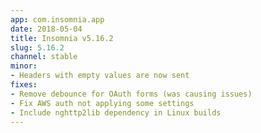 ```yaml
---
app: com.insomnia.app
date: 2018-05-04
title: Insomnia v5.16.2
slug: 5.16.2
channel: stable
minor:
- Headers with empty values are now sent
fixes:
- Remove debounce for OAuth forms (was causing issues)
- Fix AWS auth not applying some settings
- Include nghttp2lib dependency in Linux builds
---
```

